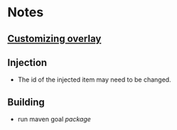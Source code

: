 # Notes

## [Customizing overlay](http://hapifhir.io/doc_server_tester.html#Adding_the_Overlay)

## Injection

* The id of the injected item may need to be changed.

## Building

* run maven goal *package*